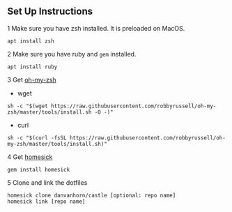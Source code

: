 ## Set Up Instructions

1 Make sure you have zsh installed. It is preloaded on MacOS.
```
apt install zsh
```
2 Make sure you have ruby and `gem` installed.
```
apt install ruby
```
3 Get [oh-my-zsh](https://github.com/robbyrussell/oh-my-zsh)
  - wget 
  ```
  sh -c "$(wget https://raw.githubusercontent.com/robbyrussell/oh-my-zsh/master/tools/install.sh -O -)"
  ```
  - curl 
  ```
  sh -c "$(curl -fsSL https://raw.githubusercontent.com/robbyrussell/oh-my-zsh/master/tools/install.sh)"
  ```

4 Get [homesick](https://github.com/technicalpickles/homesick)
```
gem install homesick
```
5 Clone and link the dotfiles
```
homesick clone danvanhorn/castle [optional: repo name]
homesick link [repo name]
```

